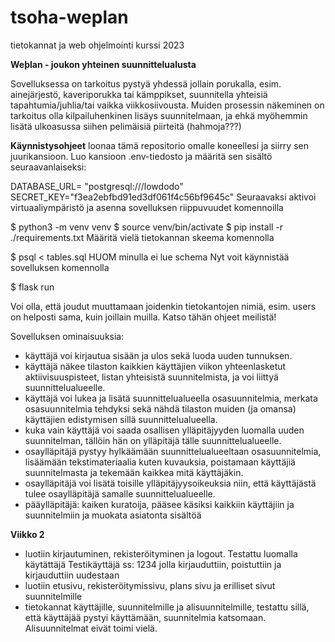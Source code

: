 # tsoha-weplan
tietokannat ja web ohjelmointi kurssi 2023 


**Weþlan - joukon yhteinen suunnittelualusta**

Sovelluksessa on tarkoitus pystyä yhdessä jollain porukalla, esim. ainejärjestö, kaveriporukka tai kämppikset, suunnitella yhteisiä tapahtumia/juhlia/tai vaikka viikkosiivousta. Muiden prosessin näkeminen on tarkoitus olla kilpailuhenkinen lisäys suunnitelmaan, ja ehkä myöhemmin lisätä ulkoasussa siihen pelimäisiä piirteitä (hahmoja???)

**Käynnistysohjeet**
loonaa tämä repositorio omalle koneellesi ja siirry sen juurikansioon. Luo kansioon .env-tiedosto ja määritä sen sisältö seuraavanlaiseksi:

DATABASE_URL= "postgresql:///lowdodo"
SECRET_KEY="f3ea2ebfbd91ed3df061f4c56bf9645c"
Seuraavaksi aktivoi virtuaaliympäristö ja asenna sovelluksen riippuvuudet komennoilla

$ python3 -m venv venv
$ source venv/bin/activate
$ pip install -r ./requirements.txt
Määritä vielä tietokannan skeema komennolla

$ psql < tables.sql HUOM minulla ei lue schema
Nyt voit käynnistää sovelluksen komennolla

$ flask run

Voi olla, että joudut muuttamaan joidenkin tietokantojen nimiä, esim. users on helposti sama, kuin joillain muilla. Katso tähän ohjeet meilistä! 



Sovelluksen ominaisuuksia: 

- käyttäjä voi kirjautua sisään ja ulos sekä luoda uuden tunnuksen.
- käyttäjä näkee tilaston kaikkien käyttäjien viikon yhteenlasketut aktiivisuuspisteet, listan yhteisistä suunnitelmista, ja voi liittyä suunnittelualueelle.
- käyttäjä voi lukea ja lisätä suunnittelualueella osasuunnitelmia, merkata osasuunnitelmia tehdyksi sekä nähdä tilaston muiden (ja omansa) käyttäjien edistymisen sillä suunnittelualueella.
- kuka vain käyttäjä voi saada osallisen ylläpitäjyyden luomalla uuden suunnitelman, tällöin hän on ylläpitäjä tälle suunnittelualueelle.
- osaylläpitäjä pystyy hylkäämään suunnittelualueeltaan osasuunnitelmia, lisäämään tekstimateriaalia kuten kuvauksia, poistamaan käyttäjiä suunnitelmasta ja tekemään kaikkea mitä käyttäjäkin.
- osaylläpitäjä voi lisätä toisille ylläpitäjyysoikeuksia niin, että käyttäjästä tulee osaylläpitäjä samalle suunnittelualueelle. 
- pääylläpitäjä: kaiken kuratoija, pääsee käsiksi kaikkiin käyttäjiin ja suunnitelmiin ja muokata asiatonta sisältöä

  


**Viikko 2**
- luotiin kirjautuminen, rekisteröityminen ja logout. Testattu luomalla käytättäjä Testikäyttäjä ss: 1234 jolla kirjauduttiin, poistuttiin ja kirjauduttiin uudestaan
- luotiin etusivu, rekisteröitymissivu, plans sivu ja erilliset sivut suunnitelmille
- tietokannat käyttäjille, suunnitelmille ja alisuunnitelmille, testattu sillä, että käyttäjää pystyi käyttämään, suunnitelmia katsomaan. Alisuunnitelmat eivät toimi vielä.



